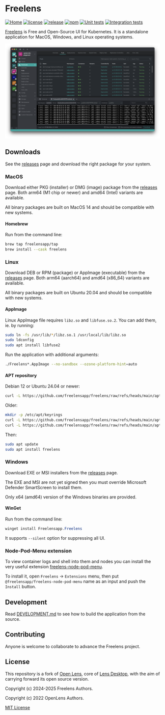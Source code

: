 # Freelens

<!-- markdownlint-disable MD013 -->

[![Home](https://img.shields.io/badge/%F0%9F%8F%A0-freelens.app-02a7a0)](https://freelens.app)
[![license](https://img.shields.io/github/license/freelensapp/freelens.svg)](https://github.com/freelensapp/freelens?tab=MIT-1-ov-file#readme)
[![release](https://img.shields.io/github/v/release/freelensapp/freelens?display_name=tag&sort=semver)](https://github.com/freelensapp/freelens)
[![npm](https://img.shields.io/npm/v/@freelensapp/core.svg)](https://www.npmjs.com/package/@freelensapp/core)
[![Unit tests](https://github.com/freelensapp/freelens/actions/workflows/unit-tests.yaml/badge.svg)](https://github.com/freelensapp/freelens/actions/workflows/unit-tests.yaml)
[![Integration tests](https://github.com/freelensapp/freelens/actions/workflows/integration-tests.yaml/badge.svg)](https://github.com/freelensapp/freelens/actions/workflows/integration-tests.yaml)

<!-- markdownlint-enable MD013 -->

[Freelens](https://freelens.app) is Free and Open-Source UI for Kubernetes.
It is a standalone application for MacOS, Windows, and Linux operating
systems.

![Screenshot](.github/screenshot.png)

## Downloads

See the [releases](https://github.com/freelensapp/freelens/releases) page and
download the right package for your system.

### MacOS

Download either PKG (installer) or DMG (image) package from the
[releases](https://github.com/freelensapp/freelens/releases) page. Both
arm64 (M1 chip or newer) and amd64 (Intel) variants are available.

All binary packages are built on MacOS 14 and should be compatible with new
systems.

#### Homebrew

Run from the command line:

```sh
brew tap freelensapp/tap
brew install --cask freelens
```

### Linux

Download DEB or RPM (package) or AppImage (executable) from the
[releases](https://github.com/freelensapp/freelens/releases) page. Both arm64
(aarch64) and amd64 (x86_64) variants are available.

All binary packages are built on Ubuntu 20.04 and should be compatible with
new systems.

#### AppImage

Linux AppImage file requires `libz.so` and `libfuse.so.2`. You can add them,
ie. by running:

```sh
sudo ln -fs /usr/lib/*/libz.so.1 /usr/local/lib/libz.so
sudo ldconfig
sudo apt install libfuse2
```

Run the application with additional arguments:

```sh
./Freelens*.AppImage --no-sandbox --ozone-platform-hint=auto
```

#### APT repository

Debian 12 or Ubuntu 24.04 or newer:

<!-- markdownlint-disable MD013 -->
```sh
curl -L https://github.com/freelensapp/freelens/raw/refs/heads/main/apt/freelens.sources | sudo tee /etc/apt/sources.list.d/freelens.sources
```
<!-- markdownlint-enable MD013 -->

Older:

<!-- markdownlint-disable MD013 -->
```sh
mkdir -p /etc/apt/keyrings
curl -L https://github.com/freelensapp/freelens/raw/refs/heads/main/apt/freelens.asc | sudo tee /etc/apt/keyrings/freelens.asc
curl -L https://github.com/freelensapp/freelens/raw/refs/heads/main/apt/freelens.list | sudo tee /etc/apt/sources.list.d/freelens.list
```
<!-- markdownlint-enable MD013 -->

Then:

```sh
sudo apt update
sudo apt install freelens
```

### Windows

Download EXE or MSI installers from the
[releases](https://github.com/freelensapp/freelens/releases) page.

The EXE and MSI are not yet signed then you must override Microsoft Defender
SmartScreen to install them.

Only x64 (amd64) version of the Windows binaries are provided.

#### WinGet

Run from the command line:

```powershell
winget install Freelensapp.Freelens
```

It supports `--silent` option for suppressing all UI.

### Node-Pod-Menu extension

To view container logs and shell into them and nodes you can install the very
useful extension
[freelens-node-pod-menu](https://github.com/freelensapp/freelens).

To install it, open `Freelens` -> `Extensions` menu, then put
`@freelensapp/freelens-node-pod-menu` name as an input and push the `Install`
button.

## Development

Read [DEVELOPMENT.md](DEVELOPMENT.md) to see how to build the application
from the source.

## Contributing

Anyone is welcome to collaborate to advance the Freelens project.

## License

This repository is a fork of [Open
Lens](https://github.com/freelensapp/freelens/tree/master), core of [Lens
Desktop](https://k8slens.dev), with the aim of carrying forward its open
source version.

Copyright (c) 2024-2025 Freelens Authors.

Copyright (c) 2022 OpenLens Authors.

[MIT License](https://opensource.org/licenses/MIT)
